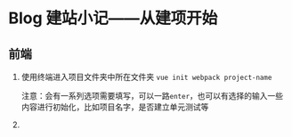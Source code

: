 # Blog 建站小记——从建项开始

## 前端

1. 使用终端进入项目文件夹中所在文件夹 `vue init webpack project-name`

   注意：会有一系列选项需要填写，可以一路`enter`，也可以有选择的输入一些内容进行初始化，比如项目名字，是否建立单元测试等

2. 
